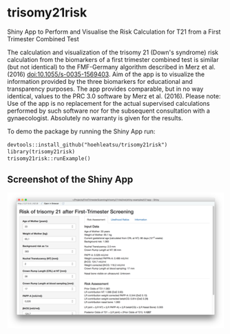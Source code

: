 # trisomy21risk
Shiny App to Perform and Visualise the Risk Calculation for T21 from a First Trimester Combined Test 

The calculation and visualization of the trisomy 21 (Down's syndrome) risk calculation from the biomarkers of a first trimester combined test is similar (but not identical) to the FMF-Germany algorithm described in Merz et al. (2016) <doi:10.1055/s-0035-1569403>. Aim of the  app is to visualize the information provided by the three biomarkers for educational and transparency purposes. The app provides comparable, but in no way identical, values to the PRC 3.0 software by Merz et al. (2016). Please note: Use of the app is no replacement for the actual supervised calculations performed by such software nor for the subsequent consultation with a gynaecologist. Absolutely no warranty is given for the results.

To demo the package by running the Shiny App run:

    devtools::install_github("hoehleatsu/trisomy21risk")
    library(trisomy21risk)
    trisomy21risk::runExample()
    
## Screenshot of the Shiny App

![Screenshot of the Shiny App](shinyapp.png)
